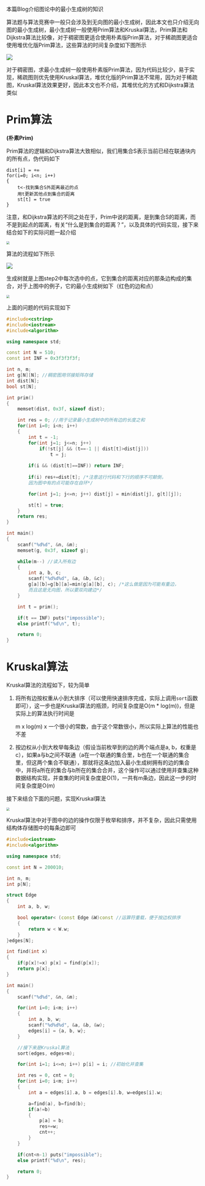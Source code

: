 本篇Blog介绍图论中的最小生成树的知识

算法题与算法竞赛中一般只会涉及到无向图的最小生成树，因此本文也只介绍无向图的最小生成树，最小生成树一般使用Prim算法和Kruskal算法，Prim算法和Dijkstra算法比较像，对于稠密图更适合使用朴素版Prim算法，对于稀疏图更适合使用堆优化版Prim算法，这些算法的时间复杂度如下图所示

![](https://tva1.sinaimg.cn/large/008i3skNly1gx7ehpi6tdj30vc0bs757.jpg)

对于稠密图，求最小生成树一般使用朴素版Prim算法，因为代码比较少，易于实现，稀疏图则优先使用Kruskal算法，堆优化版的Prim算法不常用，因为对于稀疏图，Kruskal算法效果更好，因此本文也不介绍，其堆优化的方式和Dijkstra算法类似

# Prim算法

**(朴素Prim)**

Prim算法的逻辑和Dijkstra算法大致相似，我们用集合S表示当前已经在联通块内的所有点，伪代码如下

```
dist[i] = +∞
for(i=0; i<n; i++)
{
	t<-找到集合S外距离最近的点
	用t更新其他点到集合的距离
	st[t] = true
}
```

注意，和Dijkstra算法的不同之处在于，Prim中说的距离，是到集合S的距离，而不是到起点的距离，有关“什么是到集合的距离？”，以及具体的代码实现，接下来结合如下的实际问题一起介绍

<img src="https://tva1.sinaimg.cn/large/008i3skNly1gx7ey68qunj30s40sy788.jpg" style="zoom:50%;" />

算法的流程如下所示

![](https://tva1.sinaimg.cn/large/008i3skNly1gx7fw6qhh5j314v0u0ahd.jpg)

生成树就是上图step2中每次选中的点，它到集合的距离对应的那条边构成的集合，对于上图中的例子，它的最小生成树如下（红色的边和点）

<img src="https://tva1.sinaimg.cn/large/008i3skNly1gx7gb31s4mj31bn0h50vq.jpg" style="zoom:50%;" />

上面的问题的代码实现如下

```c++
#include<cstring>
#include<iostream>
#include<algorithm>

using namespace std;

const int N = 510;
const int INF = 0x3f3f3f3f;

int n, m;
int g[N][N]; //稠密图用邻接矩阵存储
int dist[N];
bool st[N];

int prim()
{
    memset(dist, 0x3f, sizeof dist);

    int res = 0; //用于记录最小生成树中的所有边的长度之和
    for(int i=0; i<n; i++)
    { 
        int t = -1;
        for(int j=1; j<=n; j++)
            if(!st[j] && (t==-1 || dist[t]>dist[j]))
                t = j;
        
        if(i && (dist[t]==INF)) return INF;
        
        if(i) res+=dist[t]; /*注意这行代码和下行的顺序不可颠倒，
        因为图中有的点可能存在自环*/

        for(int j=1; j<=n; j++) dist[j] = min(dist[j], g[t][j]);

        st[t] = true;
    }
    return res;
}

int main()
{
    scanf("%d%d", &n, &m);
    memset(g, 0x3f, sizeof g);

    while(m--) //读入所有边
    {
        int a, b, c;
        scanf("%d%d%d", &a, &b, &c);
        g[a][b]=g[b][a]=min(g[a][b], c); /*这么做是因为可能有重边，
        而且这是无向图，所以要双向建边*/
    }

    int t = prim();

    if(t == INF) puts("impossible");
    else printf("%d\n", t);

    return 0;
}
```

# Kruskal算法

Kruskal算法的流程如下，较为简单

1. 将所有边按权重从小到大排序（可以使用快速排序完成，实际上调用`sort`函数即可），这一步也是Kruskal算法的瓶颈，时间复杂度是O(m * log(m))，但是实际上的算法执行时间是

	m  x  log(m)  x  一个很小的常数，由于这个常数很小，所以实际上算法的性能也不差

2. 按边权从小到大枚举每条边（假设当前枚举到的边的两个端点是a, b，权重是c），如果a与b之间不联通（a在一个联通的集合里，b也在一个联通的集合里，但这两个集合不联通），那就将这条边加入最小生成树拥有的边的集合中，并将a所在的集合与b所在的集合合并，这个操作可以通过使用并查集这种数据结构实现，并查集的时间复杂度是O(1)，一共有m条边，因此这一步的时间复杂度是O(m)

接下来结合下面的问题，实现Kruskal算法

<img src="https://tva1.sinaimg.cn/large/008i3skNly1gx7mb6sknmj30ro0t80wo.jpg" style="zoom:50%;" />

Kruskal算法中对于图中的边的操作仅限于枚举和排序，并不复杂，因此只需使用结构体存储图中的每条边即可

```c++
#include<iostream>
#include<algorithm>

using namespace std;

const int N = 200010;

int n, m;
int p[N];

struct Edge
{
    int a, b, w;

    bool operator< (const Edge &W)const //运算符重载，便于按边权排序
    {
        return w < W.w;
    }
}edges[N];

int find(int x)
{
    if(p[x]!=x) p[x] = find(p[x]);
    return p[x];
}

int main()
{
    scanf("%d%d", &n, &m);

    for(int i=0; i<m; i++)
    {
        int a, b, w;
        scanf("%d%d%d", &a, &b, &w);
        edges[i] = {a, b, w};
    }

    //接下来是Kruskal算法
    sort(edges, edges+m);

    for(int i=1; i<=n; i++) p[i] = i; //初始化并查集

    int res = 0, cnt = 0;
    for(int i=0; i<m; i++)
    {
        int a = edges[i].a, b = edges[i].b, w=edges[i].w;

        a=find(a), b=find(b);
        if(a!=b)
        {
            p[a] = b;
            res+=w;
            cnt++;
        }
    }

    if(cnt<n-1) puts("impossible");
    else printf("%d\n", res);

    return 0;
}
```

